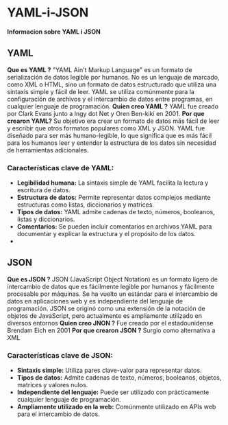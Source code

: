 # YAML-i-JSON
**Informacion sobre YAML i JSON**

## YAML
**Que es YAML ?**
"YAML Ain't Markup Language" es un formato de serialización de datos legible por humanos. 
No es un lenguaje de marcado, como XML o HTML, sino un formato de datos estructurado que utiliza una sintaxis simple y fácil de leer.
YAML se utiliza comúnmente para la configuración de archivos y el intercambio de datos entre programas, en cualquier lenguaje de programación.
**Quien creo YAML ?**
YAML fue creado por Clark Evans junto a Ingy dot Net y Oren Ben-kiki en 2001.
**Por que crearon YAML?**
Su objetivo era crear un formato de datos más fácil de leer y escribir que otros formatos populares como XML y JSON. 
YAML fue diseñado para ser más humano-legible, lo que significa que es más fácil para los humanos leer y entender la estructura de los datos sin necesidad de herramientas adicionales. 
### Características clave de YAML:
- **Legibilidad humana:** La sintaxis simple de YAML facilita la lectura y escritura de datos.
- **Estructura de datos:** Permite representar datos complejos mediante estructuras como listas, diccionarios y matrices.
- **Tipos de datos:** YAML admite cadenas de texto, números, booleanos, listas y diccionarios.
- **Comentarios:** Se pueden incluir comentarios en archivos YAML para documentar y explicar la estructura y el propósito de los datos.
- 
## JSON
**Que es JSON ?**
JSON (JavaScript Object Notation) es un formato ligero de intercambio de datos que es fácilmente legible por humanos y fácilmente procesable por máquinas.
Se ha vuelto un estándar para el intercambio de datos en aplicaciones web y es independiente del lenguaje de programación.
JSON se originó como una extensión de la notación de objetos de JavaScript, pero actualmente es ampliamente utilizado en diversos entornos 
**Quien creo JNON ?**
Fue creado por el estadounidense Brendam Eich en 2001
**Por que crearon JSON ?**
Surgio como alternativa a XML
### Características clave de JSON:
- **Sintaxis simple:** Utiliza pares clave-valor para representar datos.
- **Tipos de datos:** Admite cadenas de texto, números, booleanos, objetos, matrices y valores nulos.
- **Independiente del lenguaje:** Puede ser utilizado con prácticamente cualquier lenguaje de programación.
- **Ampliamente utilizado en la web:** Comúnmente utilizado en APIs web para el intercambio de datos.


